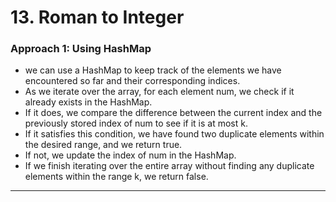 # 13. Roman to Integer
 
### Approach 1: Using HashMap

- we can use a HashMap to keep track of the elements we have encountered so far and their corresponding indices.
- As we iterate over the array, for each element num, we check if it already exists in the HashMap.
- If it does, we compare the difference between the current index and the previously stored index of num to see if it is at most k.
- If it satisfies this condition, we have found two duplicate elements within the desired range, and we return true.
- If not, we update the index of num in the HashMap.
- If we finish iterating over the entire array without finding any duplicate elements within the range k, we return false.

___
